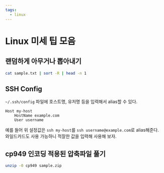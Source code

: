 ```yaml
---
tags:
  - linux
---
```


# Linux 미세 팁 모음

## 랜덤하게 아무거나 뽑아내기

```sh
cat sample.txt | sort -R | head -n 1
```

## SSH Config

`~/.ssh/config` 파일에 호스트명, 유저명 등을 입력해서 alias할 수 있다.

```
Host my-host
    HostName example.com
    User username
```

예를 들어 위 설정값은 `ssh my-host`를 `ssh username@example.com`로 alias해준다. 와일드카드도 사용 가능하니 적잘한 값을 입력해 사용해 보자.

## cp949 인코딩 적용된 압축파일 풀기

```sh
unzip -0 cp949 sample.zip
```

<PageTags />
